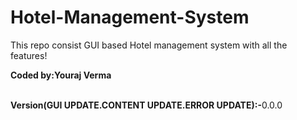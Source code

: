 # Hotel-Management-System
This repo consist GUI based Hotel management system with all the features!
<p><b>Coded by:Youraj Verma</b></p>
<br><b>Version(GUI UPDATE.CONTENT UPDATE.ERROR UPDATE):-</b>0.0.0
